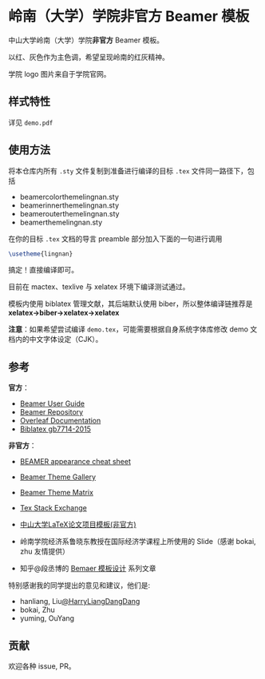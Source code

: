 # 岭南（大学）学院非官方 Beamer 模板

中山大学岭南（大学）学院**非官方** Beamer 模板。

以红、灰色作为主色调，希望呈现岭南的红灰精神。

学院 logo 图片来自于学院官网。



## 样式特性

详见 `demo.pdf`



## 使用方法

将本仓库内所有 `.sty` 文件复制到准备进行编译的目标 `.tex` 文件同一路径下，包括

- beamercolorthemelingnan.sty
- beamerinnerthemelingnan.sty
- beamerouterthemelingnan.sty
- beamerthemelingnan.sty

在你的目标 `.tex` 文档的导言 preamble 部分加入下面的一句进行调用

````latex
\usetheme{lingnan}
````

搞定！直接编译即可。



目前在 mactex、texlive 与 xelatex 环境下编译测试通过。

模板内使用 biblatex 管理文献，其后端默认使用 biber，所以整体编译链推荐是 **xelatex->biber->xelatex->xelatex**

**注意**：如果希望尝试编译 `demo.tex`，可能需要根据自身系统字体库修改 demo 文档内的中文字体设定（CJK）。



## 参考

**官方**：

- [Beamer User Guide](https://mirror.bjtu.edu.cn/CTAN/macros/latex/contrib/beamer/doc/beameruserguide.pdf)
- [Beamer Repository](https://github.com/josephwright/beamer)
- [Overleaf Documentation](https://www.overleaf.com/learn)
- [Biblatex gb7714-2015](https://ctan.math.illinois.edu/macros/latex/contrib/biblatex-contrib/biblatex-gb7714-2015/biblatex-gb7714-2015.pdf)

**非官方**：

- [BEAMER appearance cheat sheet](http://www.cpt.univ-mrs.fr/~masson/latex/Beamer-appearance-cheat-sheet.pdf)
- [Beamer Theme Gallery](https://deic-web.uab.cat/~iblanes/beamer_gallery/index.html)
- [Beamer Theme Matrix](https://hartwork.org/beamer-theme-matrix/)
- [Tex Stack Exchange](https://tex.stackexchange.com/)
- [中山大学LaTeX论文项目模板(非官方)](https://github.com/sysu/thesis)

- 岭南学院经济系鲁晓东教授在国际经济学课程上所使用的 Slide（感谢 bokai, zhu 友情提供）
- 知乎@段丞博的 [Bemaer 模板设计](https://zhuanlan.zhihu.com/p/134242281) 系列文章



特别感谢我的同学提出的意见和建议，他们是:

- hanliang, Liu[@HarryLiangDangDang](https://github.com/HarryLiangDangDang)
- bokai, Zhu
- yuming, OuYang 



## 贡献

欢迎各种 issue, PR。